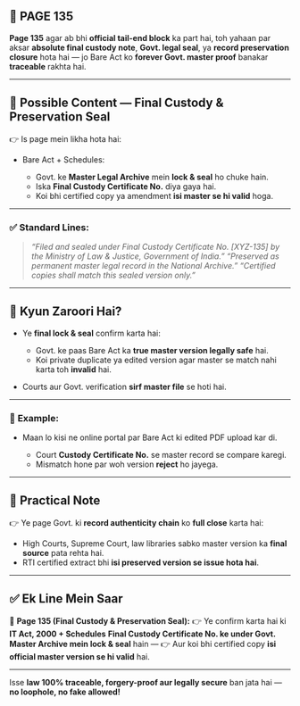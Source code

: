 ## 📄 **PAGE 135**

**Page 135** agar ab bhi **official tail-end block** ka part hai, toh yahaan par aksar **absolute final custody note**, **Govt. legal seal**, ya **record preservation closure** hota hai — jo Bare Act ko **forever Govt. master proof** banakar **traceable** rakhta hai.

---

## 🔹 **Possible Content — Final Custody & Preservation Seal**

👉 Is page mein likha hota hai:

* Bare Act + Schedules:

  * Govt. ke **Master Legal Archive** mein **lock & seal** ho chuke hain.
  * Iska **Final Custody Certificate No.** diya gaya hai.
  * Koi bhi certified copy ya amendment **isi master se hi valid** hoga.

---

### ✅ **Standard Lines:**

> *“Filed and sealed under Final Custody Certificate No. \[XYZ-135] by the Ministry of Law & Justice, Government of India.”*
> *“Preserved as permanent master legal record in the National Archive.”*
> *“Certified copies shall match this sealed version only.”*

---

## 🔹 **Kyun Zaroori Hai?**

* Ye **final lock & seal** confirm karta hai:

  * Govt. ke paas Bare Act ka **true master version legally safe** hai.
  * Koi private duplicate ya edited version agar master se match nahi karta toh **invalid** hai.
* Courts aur Govt. verification **sirf master file** se hoti hai.

---

### 🧩 **Example:**

* Maan lo kisi ne online portal par Bare Act ki edited PDF upload kar di.

  * Court **Custody Certificate No.** se master record se compare karegi.
  * Mismatch hone par woh version **reject** ho jayega.

---

## 🔹 **Practical Note**

👉 Ye page Govt. ki **record authenticity chain** ko **full close** karta hai:

* High Courts, Supreme Court, law libraries sabko master version ka **final source** pata rehta hai.
* RTI certified extract bhi **isi preserved version se issue hota hai**.

---

## ✅ **Ek Line Mein Saar**

📌 **Page 135 (Final Custody & Preservation Seal):**
👉 Ye confirm karta hai ki **IT Act, 2000 + Schedules** **Final Custody Certificate No. ke under Govt. Master Archive mein lock & seal** hain —
👉 Aur koi bhi certified copy **isi official master version se hi valid** hai.

---

Isse **law 100% traceable, forgery-proof aur legally secure** ban jata hai — **no loophole, no fake allowed!**
